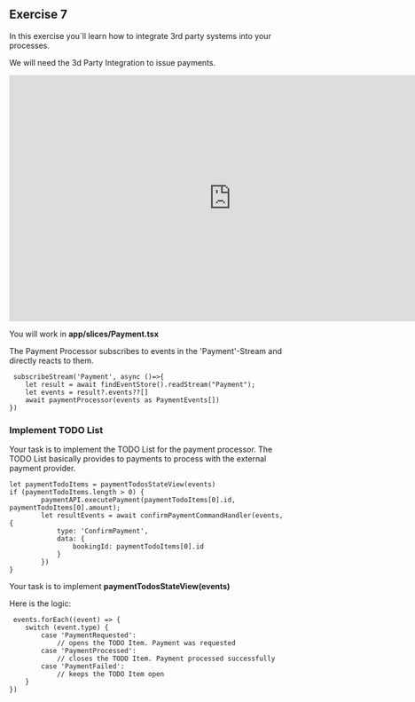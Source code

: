


## Exercise 7

In this exercise you´ll learn how to integrate 3rd party systems into your processes.

We will need the 3d Party Integration to issue payments.

<iframe width="800" height="444" src="https://www.loom.com/embed/d53bb268dd234da58869a7250acba41c?sid=835b0b02-9893-42a7-b52a-3801888c3cdd" frameborder="0" webkitallowfullscreen mozallowfullscreen allowfullscreen></iframe>

You will work in **app/slices/Payment.tsx**

The Payment Processor subscribes to events in the 'Payment'-Stream and directly reacts to them.

```
 subscribeStream('Payment', async ()=>{
    let result = await findEventStore().readStream("Payment");
    let events = result?.events??[]
    await paymentProcessor(events as PaymentEvents[])
})
```

### Implement TODO List

Your task is to implement the TODO List for the payment processor.
The TODO List basically provides to payments to process with the external payment provider.

```
let paymentTodoItems = paymentTodosStateView(events)
if (paymentTodoItems.length > 0) {
        paymentAPI.executePayment(paymentTodoItems[0].id, paymentTodoItems[0].amount);
        let resultEvents = await confirmPaymentCommandHandler(events, {
            type: 'ConfirmPayment',
            data: {
                bookingId: paymentTodoItems[0].id
            }
        })
}
```

Your task is to implement **paymentTodosStateView(events)**

Here is the logic:

```
 events.forEach((event) => {
    switch (event.type) {
        case 'PaymentRequested':
            // opens the TODO Item. Payment was requested
        case 'PaymentProcessed':
            // closes the TODO Item. Payment processed successfully
        case 'PaymentFailed':
            // keeps the TODO Item open
    }
})
```


